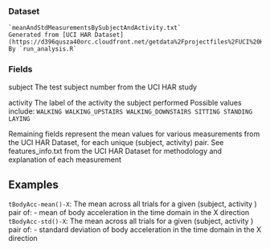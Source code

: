 ### Dataset
	`meanAndStdMeasurementsBySubjectAndActivity.txt`
	Generated from [UCI HAR Dataset](https://d396qusza40orc.cloudfront.net/getdata%2Fprojectfiles%2FUCI%20HAR%20Dataset.zip)
	By `run_analysis.R`

### Fields

subject
	The test subject number from the UCI HAR study

activity
	The label of the activity the subject performed
	Possible values include:
	```
		WALKING
		WALKING_UPSTAIRS
		WALKING_DOWNSTAIRS
		SITTING
		STANDING
		LAYING
	```

Remaining fields represent the mean values for various measurements from the UCI HAR Dataset, for each unique (subject, activity) pair.
See features_info.txt from the UCI HAR Dataset for methodology and explanation of each measurement

## Examples
`tBodyAcc-mean()-X`: The mean across all trials for a given (subject, activity ) pair of:
	- mean of body acceleration in the time domain in the X direction
`tBodyAcc-std()-X`: The mean across all trials for a given (subject, activity ) pair of:
	- standard deviation of body acceleration in the time domain in the X direction
